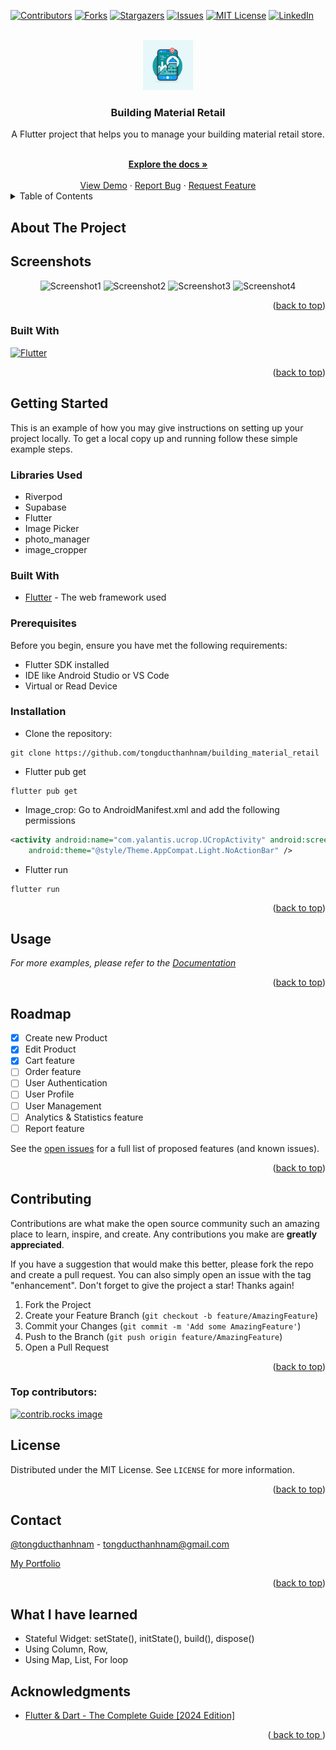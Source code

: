 <a id="readme-top"></a>

[![Contributors][contributors-shield]][contributors-url]
[![Forks][forks-shield]][forks-url]
[![Stargazers][stars-shield]][stars-url]
[![Issues][issues-shield]][issues-url]
[![MIT License][license-shield]][license-url]
[![LinkedIn][linkedin-shield]][linkedin-url]

<!-- PROJECT LOGO -->
<br />
<div align="center">
  <a href="https://github.com/tongducthanhnam/building_material_retail">
  <img src="./images/image.png" alt="Logo" height="80" />
  </a>

<h3 align="center">
  Building Material Retail
</h3>
  <div >
  <p align="center"> 
    A Flutter project that helps you to manage your building material retail store.
  </p>    
    <br />
    <a href="https://github.com/tongducthanhnam/building_material_retail">
      <strong>Explore the docs »</strong>
    </a>
    <br />
    <br />
    <a href="https://github.com/tongducthanhnam/building_material_retail">View Demo</a>
    ·
    <a href="https://github.com/tongducthanhnam/building_material_retail/issues/new?labels=bug&template=bug-report---.md">Report Bug</a>
    ·
    <a href="https://github.com/tongducthanhnam/building_material_retail/issues/new?labels=enhancement&template=feature-request---.md">
      Request Feature</a>
    </div>
</div>

<!-- TABLE OF CONTENTS -->
<details>
  <summary>Table of Contents</summary>
  <ol>
    <li>
      <a href="#about-the-project">About The Project</a>
      <ul>
        <li><a href="#built-with">Built With</a></li>
      </ul>
    </li>
    <li>
      <a href="#getting-started">Getting Started</a>
      <ul>
        <li><a href="#prerequisites">Prerequisites</a></li>
        <li><a href="#installation">Installation</a></li>
      </ul>
    </li>
    <li><a href="#usage">Usage</a></li>
    <li><a href="#roadmap">Roadmap</a></li>
    <li><a href="#contributing">Contributing</a></li>
    <li><a href="#license">License</a></li>
    <li><a href="#contact">Contact</a></li>
    <li><a href="#acknowledgments">Acknowledgments</a></li>
  </ol>
</details>

## About The Project

[//]: # (Here's a blank template to get started: To avoid retyping too much info. Do a search and replace with your text editor for the following: `github_username`, `repo_name`, `twitter_handle`, `linkedin_username`, `email_client`, `email`, `project_title`, `project_description`)

## Screenshots

<p align="center">
  <img src="images/image1.png" alt="Screenshot1" width="100"  />
  <img src="images/image2.png" alt="Screenshot2" width="100"  />
  <img src="images/image3.png" alt="Screenshot3" width="100"  />
  <img src="images/image4.png" alt="Screenshot4" width="100"  />
</p>

<div align="right">(<a href="#readme-top">back to top</a>)
</div>

### Built With

[![Flutter][Flutter]][Flutter-url]

<div align="right">
  (<a href="#readme-top">back to top</a>)
</div>

<!-- GETTING STARTED -->

## Getting Started

This is an example of how you may give instructions on setting up your project locally.
To get a local copy up and running follow these simple example steps.

### Libraries Used

- Riverpod
- Supabase
- Flutter
- Image Picker
- photo_manager
- image_cropper

### Built With

* [Flutter](https://flutter.dev/) - The web framework used

### Prerequisites

Before you begin, ensure you have met the following requirements:

- Flutter SDK installed
- IDE like Android Studio or VS Code
- Virtual or Read Device

### Installation

- Clone the repository:

```
git clone https://github.com/tongducthanhnam/building_material_retail
```

- Flutter pub get

```
flutter pub get
```

- Image_crop: Go to AndroidManifest.xml and add the following permissions

```xml
<activity android:name="com.yalantis.ucrop.UCropActivity" android:screenOrientation="portrait"
    android:theme="@style/Theme.AppCompat.Light.NoActionBar" />
```

- Flutter run

```
flutter run
```

<p align="right">(<a href="#readme-top">back to top</a>)</p>

<!-- USAGE EXAMPLES -->

## Usage

[//]: # (Use this space to show useful examples of how a project can be used. Additional screenshots, code examples and demos work well in this space. You may also link to more resources.)

_For more examples, please refer to
the [Documentation](https://github.com/tongducthanhnam/building_material_retail?tab=readme-ov-file)_

<p align="right">(<a href="#readme-top">back to top</a>)</p>

<!-- ROADMAP -->

## Roadmap

- [x] Create new Product
- [x] Edit Product
- [x] Cart feature
- [ ] Order feature
- [ ] User Authentication
- [ ] User Profile
- [ ] User Management
- [ ] Analytics & Statistics feature
- [ ] Report feature

See the [open issues](https://github.com/tongducthanhnam/building_material_retail/issues) for a full
list of
proposed features (and known issues).

<p align="right">(<a href="#readme-top">back to top</a>)</p>

<!-- CONTRIBUTING -->

## Contributing

Contributions are what make the open source community such an amazing place to learn, inspire, and
create. Any contributions you make are **greatly appreciated**.

If you have a suggestion that would make this better, please fork the repo and create a pull
request. You can also simply open an issue with the tag "enhancement".
Don't forget to give the project a star! Thanks again!

1. Fork the Project
2. Create your Feature Branch (`git checkout -b feature/AmazingFeature`)
3. Commit your Changes (`git commit -m 'Add some AmazingFeature'`)
4. Push to the Branch (`git push origin feature/AmazingFeature`)
5. Open a Pull Request

<p align="right">(<a href="#readme-top">back to top</a>)</p>

### Top contributors:

<a href="https://github.com/tongducthanhnam/building_material_retail/graphs/contributors">
  <img src="https://contrib.rocks/image?repo=tongducthanhnam/building_material_retail" alt="contrib.rocks image" />
</a>

<!-- LICENSE -->

## License

Distributed under the MIT License. See `LICENSE` for more information.

<p align="right">(<a href="#readme-top">back to top</a>)</p>

<!-- CONTACT -->

## Contact

[@tongducthanhnam](https://twitter.com/tongducthanhnam) - tongducthanhnam@gmail.com

[My Portfolio](https://tongducthanhnam.id.vn)

<p align="right">(<a href="#readme-top">back to top</a>)</p>

<!-- What I have learn -->

## What I have learned

- Stateful Widget: setState(), initState(), build(), dispose()
- Using Column, Row,
- Using Map, List, For loop

<!-- ACKNOWLEDGMENTS -->

## Acknowledgments

* [Flutter & Dart - The Complete Guide [2024 Edition]](https://www.udemy.com/course/learn-flutter-dart-to-build-ios-android-apps)

<p align="right">(<a href="#readme-top">
  back to top
</a>)</p>

<!-- MARKDOWN LINKS & IMAGES -->
<!-- https://www.markdownguide.org/basic-syntax/#reference-style-links -->

[contributors-shield]: https://img.shields.io/github/contributors/tongducthanhnam/building_material_retail.svg?style=for-the-badge
[contributors-url]: https://github.com/tongducthanhnam/building_material_retail/graphs/contributors
[forks-shield]: https://img.shields.io/github/forks/tongducthanhnam/building_material_retail.svg?style=for-the-badge
[forks-url]: https://github.com/tongducthanhnam/building_material_retail/network/members
[stars-shield]: https://img.shields.io/github/stars/tongducthanhnam/building_material_retail.svg?style=for-the-badge
[stars-url]: https://github.com/tongducthanhnam/building_material_retail/stargazers
[issues-shield]: https://img.shields.io/github/issues/tongducthanhnam/building_material_retail.svg?style=for-the-badge
[issues-url]: https://github.com/tongducthanhnam/building_material_retail/issues
[license-shield]: https://img.shields.io/github/license/tongducthanhnam/building_material_retail.svg?style=for-the-badge
[license-url]: https://github.com/tongducthanhnam/building_material_retail/blob/master/LICENSE
[linkedin-shield]: https://img.shields.io/badge/-LinkedIn-black.svg?style=for-the-badge&logo=linkedin&colorB=555
[linkedin-url]: https://linkedin.com/in/tong-duc-thanh-nam
[//]: # ([product-screenshot]: images/screenshot.png)
[Flutter]:https://img.shields.io/badge/Flutter-%2302569B.svg?style=for-the-badge&logo=Flutter&logoColor=white
[Flutter-url]:https://flutter.dev